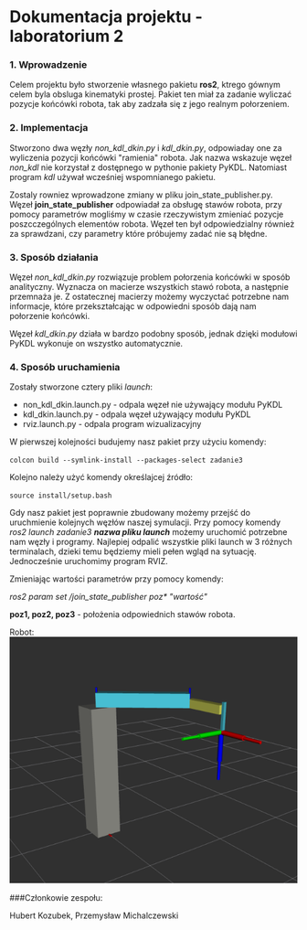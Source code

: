 # Dokumentacja projektu - laboratorium 2

### 1. Wprowadzenie

Celem projektu było stworzenie własnego pakietu **ros2**, ktrego gównym celem byla obsluga kinematyki prostej. Pakiet ten miał za zadanie wyliczać pozycje końcówki robota, tak aby zadzała się z jego realnym połorzeniem.


### 2. Implementacja
Stworzono dwa węzły _non_kdl_dkin.py_ i _kdl_dkin.py_, odpowiaday one za wyliczenia pozycji końcówki "ramienia" robota. Jak nazwa wskazuje węzeł _non_kdl_ nie korzystał z dostępnego w pythonie pakiety PyKDL. Natomiast program _kdl_ używał wcześniej wspomnianego pakietu.

Zostaly rowniez wprowadzone zmiany w pliku join_state_publisher.py. Węzeł **join_state_publisher** odpowiadał za obsługę stawów robota, przy pomocy parametrów mogliśmy w czasie rzeczywistym zmieniać pozycje poszcczególnych elementów robota. Węzeł ten był odpowiedzialny również za sprawdzani, czy parametry które próbujemy zadać nie są błędne.

### 3. Sposób działania

Węzeł _non_kdl_dkin.py_ rozwiązuje problem połorzenia końcówki w sposób analityczny. Wyznacza on macierze wszystkich stawó robota, a następnie przemnaża je. Z ostatecznej macierzy możemy wyczyctać potrzebne nam informacje, które przekształcając w odpowiedni sposób dają nam połorzenie końcówki.

Węzeł _kdl_dkin.py_ działa w bardzo podobny sposób, jednak dzięki modułowi PyKDL wykonuje on wszystko automatycznie.

### 4. Sposób uruchamienia

Zostały stworzone cztery pliki _launch_:
* non_kdl_dkin.launch.py - odpala węzeł nie używający modułu PyKDL
* kdl_dkin.launch.py - odpala węzeł używający modułu PyKDL
* rviz.launch.py - odpala program wizualizacyjny



W pierwszej kolejności budujemy nasz pakiet przy użyciu komendy:

`colcon build --symlink-install --packages-select zadanie3`

Kolejno należy użyć komendy określajcej źródło:

`source install/setup.bash`


Gdy nasz pakiet jest poprawnie zbudowany możemy przejść do uruchmienie kolejnych węzłów naszej symulacji. Przy pomocy komendy _ros2 launch zadanie3 **nazwa pliku launch**_ możemy uruchomić potrzebne nam węzły i programy. Najlepiej odpalić wszystkie pliki launch w 3 różnych terminalach, dzieki temu będziemy mieli pełen wgląd na sytuację. Jednocześnie uruchomimy program RVIZ.

Zmieniając wartości parametrów przy pomocy komendy:

_ros2 param set /join_state_publisher poz* "wartość"_

**poz1, poz2, poz3** - położenia odpowiednich stawów robota.

Robot:
![Robotimage](robot.png)


###Członkowie zespołu:

Hubert Kozubek, Przemysław Michalczewski
